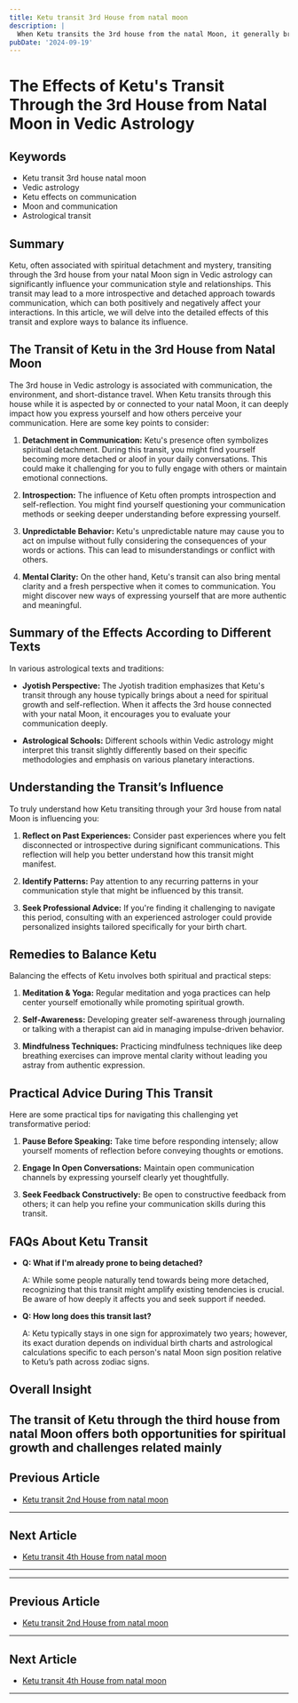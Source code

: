 ```yaml
---
title: Ketu transit 3rd House from natal moon
description: |
  When Ketu transits the 3rd house from the natal Moon, it generally brings positive outcomes such as overcoming enemies, increased income, and courage. However, there is a risk of venereal and skin diseases, despite gaining fame and living an aristocratic life.
pubDate: '2024-09-19'
---
```


# The Effects of Ketu's Transit Through the 3rd House from Natal Moon in Vedic Astrology

## Keywords
- Ketu transit 3rd house natal moon
- Vedic astrology
- Ketu effects on communication
- Moon and communication
- Astrological transit

## Summary
Ketu, often associated with spiritual detachment and mystery, transiting through the 3rd house from your natal Moon sign in Vedic astrology can significantly influence your communication style and relationships. This transit may lead to a more introspective and detached approach towards communication, which can both positively and negatively affect your interactions. In this article, we will delve into the detailed effects of this transit and explore ways to balance its influence.

## The Transit of Ketu in the 3rd House from Natal Moon

The 3rd house in Vedic astrology is associated with communication, the environment, and short-distance travel. When Ketu transits through this house while it is aspected by or connected to your natal Moon, it can deeply impact how you express yourself and how others perceive your communication. Here are some key points to consider:

1. **Detachment in Communication:** Ketu's presence often symbolizes spiritual detachment. During this transit, you might find yourself becoming more detached or aloof in your daily conversations. This could make it challenging for you to fully engage with others or maintain emotional connections.

2. **Introspection:** The influence of Ketu often prompts introspection and self-reflection. You might find yourself questioning your communication methods or seeking deeper understanding before expressing yourself.

3. **Unpredictable Behavior:** Ketu's unpredictable nature may cause you to act on impulse without fully considering the consequences of your words or actions. This can lead to misunderstandings or conflict with others.

4. **Mental Clarity:** On the other hand, Ketu's transit can also bring mental clarity and a fresh perspective when it comes to communication. You might discover new ways of expressing yourself that are more authentic and meaningful.

## Summary of the Effects According to Different Texts

In various astrological texts and traditions:

- **Jyotish Perspective:** The Jyotish tradition emphasizes that Ketu's transit through any house typically brings about a need for spiritual growth and self-reflection. When it affects the 3rd house connected with your natal Moon, it encourages you to evaluate your communication deeply.
  
- **Astrological Schools:** Different schools within Vedic astrology might interpret this transit slightly differently based on their specific methodologies and emphasis on various planetary interactions.

## Understanding the Transit’s Influence

To truly understand how Ketu transiting through your 3rd house from natal Moon is influencing you:

1. **Reflect on Past Experiences:** Consider past experiences where you felt disconnected or introspective during significant communications. This reflection will help you better understand how this transit might manifest.
  
2. **Identify Patterns:** Pay attention to any recurring patterns in your communication style that might be influenced by this transit.

3. **Seek Professional Advice:** If you're finding it challenging to navigate this period, consulting with an experienced astrologer could provide personalized insights tailored specifically for your birth chart.

## Remedies to Balance Ketu

Balancing the effects of Ketu involves both spiritual and practical steps:

1. **Meditation & Yoga:** Regular meditation and yoga practices can help center yourself emotionally while promoting spiritual growth.
  
2. **Self-Awareness:** Developing greater self-awareness through journaling or talking with a therapist can aid in managing impulse-driven behavior.
  
3. **Mindfulness Techniques:** Practicing mindfulness techniques like deep breathing exercises can improve mental clarity without leading you astray from authentic expression.

## Practical Advice During This Transit

Here are some practical tips for navigating this challenging yet transformative period:

1. **Pause Before Speaking:** Take time before responding intensely; allow yourself moments of reflection before conveying thoughts or emotions.
  
2. **Engage In Open Conversations:** Maintain open communication channels by expressing yourself clearly yet thoughtfully.
  
3. **Seek Feedback Constructively:** Be open to constructive feedback from others; it can help you refine your communication skills during this transit.

## FAQs About Ketu Transit

- **Q: What if I'm already prone to being detached?**
  
  A: While some people naturally tend towards being more detached, recognizing that this transit might amplify existing tendencies is crucial. Be aware of how deeply it affects you and seek support if needed.

- **Q: How long does this transit last?**

  A: Ketu typically stays in one sign for approximately two years; however, its exact duration depends on individual birth charts and astrological calculations specific to each person's natal Moon sign position relative to Ketu’s path across zodiac signs.

## Overall Insight

The transit of Ketu through the third house from natal Moon offers both opportunities for spiritual growth and challenges related mainly
---

## Previous Article
- [Ketu transit 2nd House from natal moon](200902_Ketu_transit_2nd_House_from_natal_moon.md)

---

## Next Article
- [Ketu transit 4th House from natal moon](200904_Ketu_transit_4th_House_from_natal_moon.md)

---
---

## Previous Article
- [Ketu transit 2nd House from natal moon](200902_Ketu_transit_2nd_House_from_natal_moon.md)

---

## Next Article
- [Ketu transit 4th House from natal moon](200904_Ketu_transit_4th_House_from_natal_moon.md)

---
